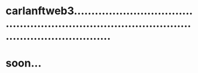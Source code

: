 # carlanftweb3.....................................................................................................................
# soon...
